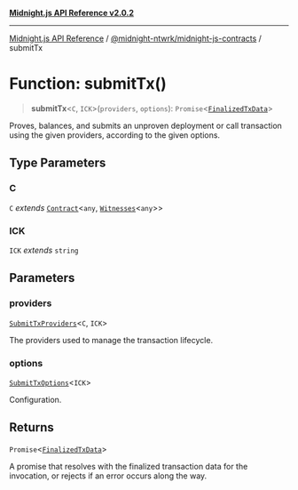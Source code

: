 [**Midnight.js API Reference v2.0.2**](../../../README.md)

***

[Midnight.js API Reference](../../../packages.md) / [@midnight-ntwrk/midnight-js-contracts](../README.md) / submitTx

# Function: submitTx()

> **submitTx**\<`C`, `ICK`\>(`providers`, `options`): `Promise`\<[`FinalizedTxData`](../../midnight-js-types/interfaces/FinalizedTxData.md)\>

Proves, balances, and submits an unproven deployment or call transaction using
the given providers, according to the given options.

## Type Parameters

### C

`C` *extends* [`Contract`](../../midnight-js-types/interfaces/Contract.md)\<`any`, [`Witnesses`](../../midnight-js-types/type-aliases/Witnesses.md)\<`any`\>\>

### ICK

`ICK` *extends* `string`

## Parameters

### providers

[`SubmitTxProviders`](../type-aliases/SubmitTxProviders.md)\<`C`, `ICK`\>

The providers used to manage the transaction lifecycle.

### options

[`SubmitTxOptions`](../type-aliases/SubmitTxOptions.md)\<`ICK`\>

Configuration.

## Returns

`Promise`\<[`FinalizedTxData`](../../midnight-js-types/interfaces/FinalizedTxData.md)\>

A promise that resolves with the finalized transaction data for the invocation,
         or rejects if an error occurs along the way.
